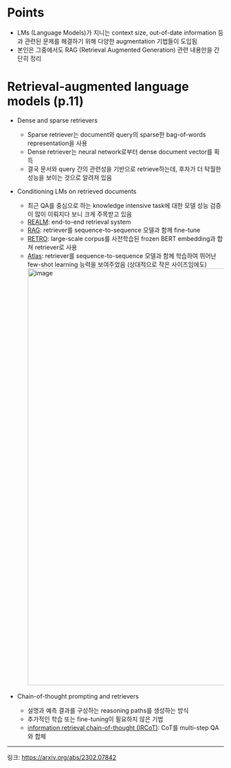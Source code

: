# Points
- LMs (Language Models)가 지니는 context size, out-of-date information 등과 관련된 문제를 해결하기 위해 다양한 augmentation 기법들이 도입됨
- 본인은 그중에서도 RAG (Retrieval Augmented Generation) 관련 내용만을 간단히 정리

# Retrieval-augmented language models (p.11)
- Dense and sparse retrievers
  - Sparse retriever는 document와 query의 sparse한 bag-of-words representation을 사용
  - Dense retriever는 neural network로부터 dense document vector를 획득
  - 결국 문서와 query 간의 관련성을 기반으로 retrieve하는데, 후자가 더 탁월한 성능을 보이는 것으로 알려져 있음
- Conditioning LMs on retrieved documents
  - 최근 QA를 중심으로 하는 knowledge intensive task에 대한 모델 성능 검증이 많이 이뤄지다 보니 크게 주목받고 있음
  - [REALM](https://arxiv.org/abs/2002.08909): end-to-end retrieval system
  - [RAG](https://arxiv.org/abs/2005.11401): retriever를 sequence-to-sequence 모델과 함께 fine-tune
  - [RETRO](https://arxiv.org/abs/2112.04426): large-scale corpus를 사전학습된 frozen BERT embedding과 합쳐 retriever로 사용
  - [Atlas](https://arxiv.org/abs/2208.03299): retriever를 sequence-to-sequence 모델과 함께 학습하여 뛰어난 few-shot learning 능력을 보여주었음 (상대적으로 작은 사이즈임에도)
    <img width="969" alt="image" src="https://github.com/chanmuzi/Papers/assets/101971295/90cef9b9-bbe6-4a4d-a8e7-5e8982767258">

- Chain-of-thought prompting and retrievers
  - 설명과 예측 결과를 구성하는 reasoning paths를 생성하는 방식
  - 추가적인 학습 또는 fine-tuning이 필요하지 않은 기법
  - [information retrieval chain-of-thought (IRCoT)](https://arxiv.org/abs/2212.10509): CoT를 multi-step QA와 합체
---
링크: https://arxiv.org/abs/2302.07842
